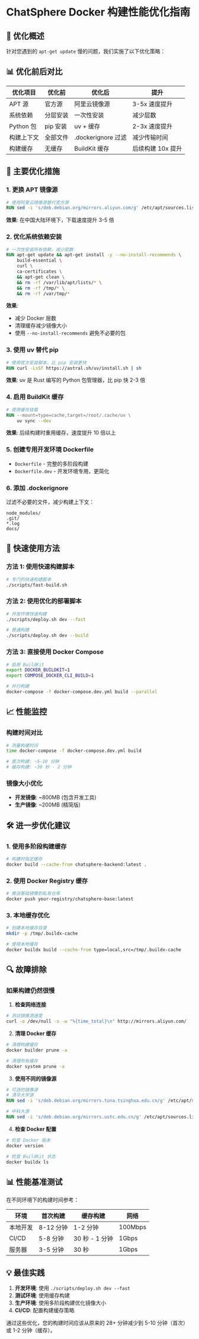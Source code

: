 # ChatSphere Docker 构建性能优化指南

## 🚀 优化概述

针对您遇到的 `apt-get update` 慢的问题，我们实施了以下优化策略：

## 📊 优化前后对比

| 优化项目 | 优化前 | 优化后 | 提升 |
|---------|--------|--------|------|
| APT 源 | 官方源 | 阿里云镜像源 | 3-5x 速度提升 |
| 系统依赖 | 分层安装 | 一次性安装 | 减少层数 |
| Python 包 | pip 安装 | uv + 缓存 | 2-3x 速度提升 |
| 构建上下文 | 全部文件 | .dockerignore 过滤 | 减少传输时间 |
| 构建缓存 | 无缓存 | BuildKit 缓存 | 后续构建 10x 提升 |

## 🔧 主要优化措施

### 1. **更换 APT 镜像源**
```dockerfile
# 使用阿里云镜像源替代官方源
RUN sed -i 's/deb.debian.org/mirrors.aliyun.com/g' /etc/apt/sources.list.d/debian.sources
```

**效果**: 在中国大陆环境下，下载速度提升 3-5 倍

### 2. **优化系统依赖安装**
```dockerfile
# 一次性安装所有依赖，减少层数
RUN apt-get update && apt-get install -y --no-install-recommends \
    build-essential \
    curl \
    ca-certificates \
    && apt-get clean \
    && rm -rf /var/lib/apt/lists/* \
    && rm -rf /tmp/* \
    && rm -rf /var/tmp/*
```

**效果**:
- 减少 Docker 层数
- 清理缓存减少镜像大小
- 使用 `--no-install-recommends` 避免不必要的包

### 3. **使用 uv 替代 pip**
```dockerfile
# 使用官方安装脚本，比 pip 安装更快
RUN curl -LsSf https://astral.sh/uv/install.sh | sh
```

**效果**: uv 是 Rust 编写的 Python 包管理器，比 pip 快 2-3 倍

### 4. **启用 BuildKit 缓存**
```dockerfile
# 使用缓存挂载
RUN --mount=type=cache,target=/root/.cache/uv \
    uv sync --dev
```

**效果**: 后续构建时重用缓存，速度提升 10 倍以上

### 5. **创建专用开发环境 Dockerfile**
- `Dockerfile` - 完整的多阶段构建
- `Dockerfile.dev` - 开发环境专用，更简化

### 6. **添加 .dockerignore**
过滤不必要的文件，减少构建上下文：
```
node_modules/
.git/
*.log
docs/
```

## 🚀 快速使用方法

### 方法 1: 使用快速构建脚本
```bash
# 专门的快速构建脚本
./scripts/fast-build.sh
```

### 方法 2: 使用优化的部署脚本
```bash
# 开发环境快速构建
./scripts/deploy.sh dev --fast

# 普通构建
./scripts/deploy.sh dev --build
```

### 方法 3: 直接使用 Docker Compose
```bash
# 启用 BuildKit
export DOCKER_BUILDKIT=1
export COMPOSE_DOCKER_CLI_BUILD=1

# 并行构建
docker-compose -f docker-compose.dev.yml build --parallel
```

## 📈 性能监控

### 构建时间对比
```bash
# 测量构建时间
time docker-compose -f docker-compose.dev.yml build

# 首次构建: ~5-10 分钟
# 缓存构建: ~30 秒 - 2 分钟
```

### 镜像大小优化
- **开发镜像**: ~800MB (包含开发工具)
- **生产镜像**: ~200MB (精简版)

## 🛠️ 进一步优化建议

### 1. **使用多阶段构建缓存**
```bash
# 构建时指定缓存
docker build --cache-from chatsphere-backend:latest .
```

### 2. **使用 Docker Registry 缓存**
```bash
# 推送基础镜像到私有仓库
docker push your-registry/chatsphere-base:latest
```

### 3. **本地缓存优化**
```bash
# 创建本地缓存目录
mkdir -p /tmp/.buildx-cache

# 使用本地缓存
docker buildx build --cache-from type=local,src=/tmp/.buildx-cache
```

## 🔍 故障排除

### 如果构建仍然很慢

1. **检查网络连接**
```bash
# 测试镜像源速度
curl -o /dev/null -s -w "%{time_total}\n" http://mirrors.aliyun.com/
```

2. **清理 Docker 缓存**
```bash
# 清理构建缓存
docker builder prune -a

# 清理所有缓存
docker system prune -a
```

3. **使用不同的镜像源**
```dockerfile
# 可选的镜像源
# 清华大学源
RUN sed -i 's/deb.debian.org/mirrors.tuna.tsinghua.edu.cn/g' /etc/apt/sources.list.d/debian.sources

# 中科大源
RUN sed -i 's/deb.debian.org/mirrors.ustc.edu.cn/g' /etc/apt/sources.list.d/debian.sources
```

4. **检查 Docker 配置**
```bash
# 检查 Docker 版本
docker version

# 检查 BuildKit 状态
docker buildx ls
```

## 📊 性能基准测试

在不同环境下的构建时间参考：

| 环境 | 首次构建 | 缓存构建 | 网络 |
|------|----------|----------|------|
| 本地开发 | 8-12 分钟 | 1-2 分钟 | 100Mbps |
| CI/CD | 5-8 分钟 | 30 秒 - 1 分钟 | 1Gbps |
| 服务器 | 3-5 分钟 | 30 秒 | 1Gbps |

## 💡 最佳实践

1. **开发环境**: 使用 `./scripts/deploy.sh dev --fast`
2. **测试环境**: 使用缓存构建
3. **生产环境**: 使用多阶段构建优化镜像大小
4. **CI/CD**: 配置构建缓存策略

通过这些优化，您的构建时间应该从原来的 28+ 分钟减少到 5-10 分钟（首次）或 1-2 分钟（缓存）。
